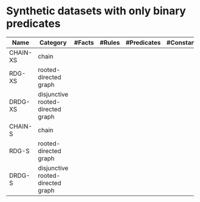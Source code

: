 # Synthetic datasets with only binary predicates

| Name | Category | #Facts | #Rules | #Predicates | #Constants |
| --- | --- | --- | --- | --- | --- |
|  CHAIN-XS | chain  |   |   |   |   |
| RDG-XS  |  rooted-directed graph |   |   |   |   |
|  DRDG-XS | disjunctive rooted-directed graph  |   |   |   |   |
| CHAIN-S  | chain  |   |   |   |   |
|  RDG-S |  rooted-directed graph |   |   |   |   |
|  DRDG-S |  disjunctive rooted-directed graph |   |   |   |   |